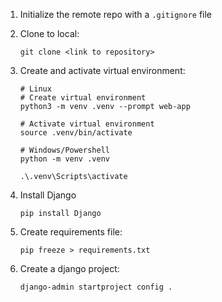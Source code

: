 1. Initialize the remote repo with a `.gitignore` file

3. Clone to local:

    ```shell
    git clone <link to repository>
    ```

4. Create and activate virtual environment:

    ```shell
    # Linux
    # Create virtual environment
    python3 -m venv .venv --prompt web-app

    # Activate virtual environment
    source .venv/bin/activate
    ```

    ```shell
    # Windows/Powershell
    python -m venv .venv

    .\.venv\Scripts\activate
    ```

5. Install Django

    ```shell
    pip install Django
    ```

6. Create requirements file:

    ```shell
    pip freeze > requirements.txt
    ```

7. Create a django project:

    ```shell
    django-admin startproject config .
    ```

